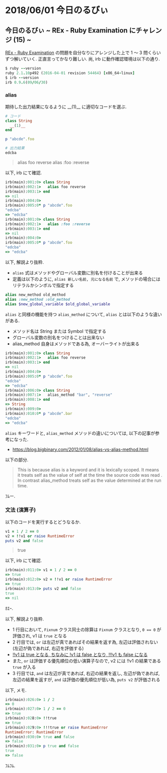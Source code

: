 # 2018/06/01 今日のるびぃ

## 今日のるびぃ ~ REx - Ruby Examination にチャレンジ (15) ~

[REx - Ruby Examination](https://rex.libertyfish.co.jp/) の問題を自分なりにアレンジした上で 1 〜 3 問くらいずつ解いていく. 正直言ってかなり難しい. 尚, irb に動作確認環境は以下の通り.

```ruby
$ ruby --version
ruby 2.1.10p492 (2016-04-01 revision 54464) [x86_64-linux]
$ irb --version
irb 0.9.6(09/06/30)
```

### alias

期待した出力結果になるように \_\_(1)\_\_ に適切なコードを選ぶ.

```ruby
# コード
class String
  __(1)__ 
end

p "abcde".foo

# 出力結果
edcba
```

> alias foo reverse
> alias :foo :reverse

以下, irb にて確認.

```ruby
irb(main):001:0> class String
irb(main):002:1>   alias foo reverse
irb(main):003:1> end
=> nil
irb(main):004:0> 
irb(main):005:0* p "abcde".foo
"edcba"
=> "edcba"
irb(main):001:0> class String
irb(main):002:1>   alias :foo :reverse
irb(main):003:1> end
=> nil
irb(main):004:0> 
irb(main):005:0* p "abcde".foo
"edcba"
=> "edcba"
```

以下, 解説より抜粋.

* `alias` 式はメソッドやグローバル変数に別名を付けることが出来る
* 定義は以下のように, `alias 新しい名前, 元になる名前` で, メソッドの場合にはリテラルかシンボルで指定する

```ruby
alias new_method old_method
alias :new_method :old_method
alias $new_global_variable $old_global_variable
```

`alias` と同様の機能を持つ `alias_method` について, `alias` とは以下のような違いがある.

* メソッド名は String または Symbol で指定する
* グローバル変数の別名をつけることは出来ない
* alias_method 自身はメソッドである為, オーバーライトが出来る

```ruby
irb(main):001:0> class String
irb(main):002:1>   alias foo reverse
irb(main):003:1> end
=> nil
irb(main):004:0> 
irb(main):005:0* p "abcde".foo
"edcba"
=> "edcba"
irb(main):006:0> class String
irb(main):007:1>   alias_method "bar", "reverse"
irb(main):008:1> end
=> String
irb(main):009:0> 
irb(main):010:0* p "abcde".bar
"edcba"
=> "edcba"
```

`alias` キーワードと, `alias_method` メソッドの違いについては, 以下の記事が参考になった.

* https://blog.bigbinary.com/2012/01/08/alias-vs-alias-method.html

以下の部分.

> This is because alias is a keyword and it is lexically scoped. It means it treats self as the value of self at the time the source code was read . In contrast alias_method treats self as the value determined at the run time.

ﾌﾑー.

### 文法 (演算子)

以下のコードを実行するとどうなるか.

```ruby
v1 = 1 / 2 == 0
v2 = !!v1 or raise RuntimeError
puts v2 and false
```

> true

以下, irb にて確認.

```ruby
irb(main):011:0> v1 = 1 / 2 == 0
=> true
irb(main):012:0> v2 = !!v1 or raise RuntimeError
=> true
irb(main):013:0> puts v2 and false
true
=> nil
```

ﾎｴｰ.

以下, 解説より抜粋.

* 1 行目において, `Fixnum` クラス同士の除算は `Fixnum` クラスとなり, `0 == 0` が評価され, v1 は `true` となる
* 2 行目では, `or` は左辺が真であればその結果を返す為, 左辺は評価されない (左辺が偽であれば, 右辺を評価する)
* [!!v1 は true となる, ちなみに !v1 は false となり, !!!v1 も false になる](https://docs.ruby-lang.org/ja/latest/doc/spec=2foperator.html#not)
* また, `or` は評価する優先順位の低い演算子なので, v2 には !!v1 の結果である `true` が入る
* 3 行目では, `and` は左辺が真であれば, 右辺の結果を返し, 左辺が偽であれば, 左辺の結果を返すが, `and` は評価の優先順位が低い為, `puts v2` が評価される

以下, メモ.

```ruby
irb(main):026:0> 1 / 2
=> 0
irb(main):027:0> 1 / 2 == 0
=> true
irb(main):028:0> !!true
=> true
irb(main):029:0> !!!true or raise RuntimeError
RuntimeError: RuntimeError
irb(main):030:0> true and false
=> false
irb(main):031:0> p true and false
true
=> false
```

ﾌﾑﾌﾑ.
